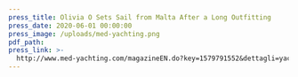 ```yaml
---
press_title: Olivia O Sets Sail from Malta After a Long Outfitting
press_date: 2020-06-01 00:00:00
press_image: /uploads/med-yachting.png
pdf_path:
press_link: >-
  http://www.med-yachting.com/magazineEN.do?key=1579791552&dettagli=yachting+magazine
---
```

